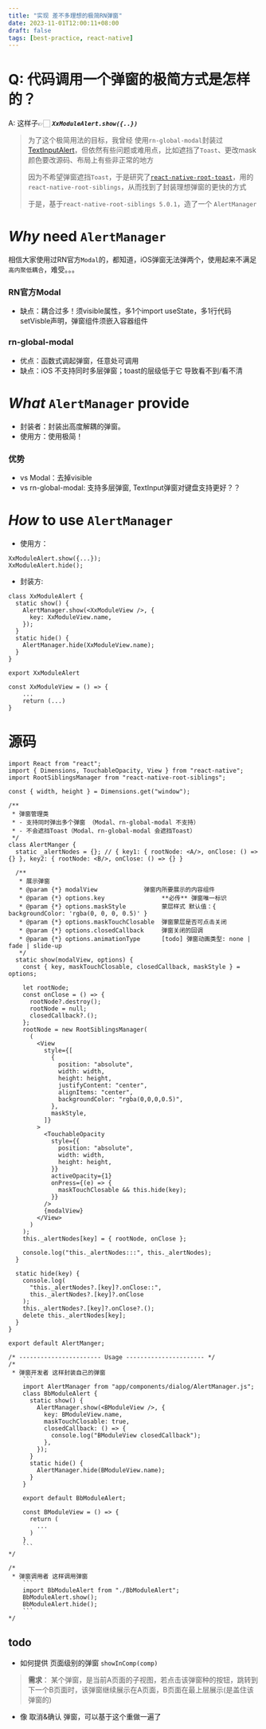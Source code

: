 ```yaml
---
title: "实现 差不多理想的极简RN弹窗"
date: 2023-11-01T12:00:11+08:00
draft: false
tags: [best-practice, react-native]
---
```



# Q: 代码调用一个弹窗的极简方式是怎样的？

A: 这样子👉🏻 ***`XxModuleAlert.show({..})`***


> 为了这个极简用法的目标，我曾经 使用`rn-global-modal`封装过[TextInputAlert](../textinput-alert/)，但依然有些问题或难用点，比如遮挡了`Toast`、更改mask颜色要改源码、布局上有些非正常的地方
>
>因为不希望弹窗遮挡`Toast`，于是研究了[`react-native-root-toast`](https://github.com/magicismight/react-native-root-toast)，用的`react-native-root-siblings`，从而找到了封装理想弹窗的更快的方式
>
>于是，基于`react-native-root-siblings 5.0.1`，造了一个 `AlertManager`


# ***Why*** need `AlertManager`

相信大家使用过RN官方`Modal`的，都知道，iOS弹窗无法弹两个，使用起来不满足`高内聚低耦合`，难受。。。

### RN官方Modal
- 缺点：耦合过多！须visible属性，多1个import useState，多1行代码setVisble声明，弹窗组件须嵌入容器组件

### rn-global-modal
- 优点：函数式调起弹窗，任意处可调用
- 缺点：iOS 不支持同时多层弹窗；toast的层级低于它 导致看不到/看不清


# ***What*** `AlertManager` provide
- 封装者：封装出高度解耦的弹窗。
- 使用方：使用极简！

### 优势
- vs Modal：去掉visible
- vs rn-global-modal: 支持多层弹窗, TextInput弹窗对键盘支持更好？？


# ***How*** to use `AlertManager`

- 使用方：
```
XxModuleAlert.show({...});
XxModuleAlert.hide();
```

- 封装方: 
```
class XxModuleAlert {
  static show() {
    AlertManager.show(<XxModuleView />, {
      key: XxModuleView.name,
    });
  }
  static hide() {
    AlertManager.hide(XxModuleView.name);
  }
}

export XxModuleAlert

const XxModuleView = () => {
	...
	return (...)
}
```


# 源码

```
import React from "react";
import { Dimensions, TouchableOpacity, View } from "react-native";
import RootSiblingsManager from "react-native-root-siblings";

const { width, height } = Dimensions.get("window");

/**
 * 弹窗管理类
 * - 支持同时弹出多个弹窗 （Modal、rn-global-modal 不支持）
 * - 不会遮挡Toast（Modal、rn-global-modal 会遮挡Toast）
 */
class AlertManger {
  static _alertNodes = {}; // { key1: { rootNode: <A/>, onClose: () => {} }, key2: { rootNode: <B/>, onClose: () => {} }

  /**
   * 展示弹窗
   * @param {*} modalView             弹窗内所要展示的内容组件
   * @param {*} options.key                **必传** 弹窗唯一标识
   * @param {*} options.maskStyle          蒙层样式 默认值：{ backgroundColor: 'rgba(0, 0, 0, 0.5)' }
   * @param {*} options.maskTouchClosable  弹窗蒙层是否可点击关闭
   * @param {*} options.closedCallback     弹窗关闭的回调
   * @param {*} options.animationType      [todo] 弹窗动画类型: none | fade | slide-up
   */
  static show(modalView, options) {
    const { key, maskTouchClosable, closedCallback, maskStyle } = options;

    let rootNode;
    const onClose = () => {
      rootNode?.destroy();
      rootNode = null;
      closedCallback?.();
    };
    rootNode = new RootSiblingsManager(
      (
        <View
          style={[
            {
              position: "absolute",
              width: width,
              height: height,
              justifyContent: "center",
              alignItems: "center",
              backgroundColor: "rgba(0,0,0,0.5)",
            },
            maskStyle,
          ]}
        >
          <TouchableOpacity
            style={{
              position: "absolute",
              width: width,
              height: height,
            }}
            activeOpacity={1}
            onPress={(e) => {
              maskTouchClosable && this.hide(key);
            }}
          />
          {modalView}
        </View>
      )
    );
    this._alertNodes[key] = { rootNode, onClose };

    console.log("this._alertNodes:::", this._alertNodes);
  }

  static hide(key) {
    console.log(
      "this._alertNodes?.[key]?.onClose::",
      this._alertNodes?.[key]?.onClose
    );
    this._alertNodes?.[key]?.onClose?.();
    delete this._alertNodes[key];
  }
}

export default AlertManger;

/* ----------------------- Usage ---------------------- */
/*
 * 弹窗开发者 这样封装自己的弹窗
	```
	import AlertManager from "app/components/dialog/AlertManager.js";
	class BbModuleAlert {
	  static show() {
	    AlertManager.show(<BModuleView />, {
	      key: BModuleView.name,
	      maskTouchClosable: true,
	      closedCallback: () => {
	        console.log("BModuleView closedCallback");
	      },
	    });
	  }
	  static hide() {
	    AlertManager.hide(BModuleView.name);
	  }
	}

	export default BbModuleAlert;

	const BModuleView = () => {
	  return (
	    ...
	  )
	}
	```
*/

/*
 * 弹窗调用者 这样调用弹窗
	```
	import BbModuleAlert from "./BbModuleAlert";
	BbModuleAlert.show();
	BbModuleAlert.hide();
	```
*/

```


## todo
- 如何提供 页面级别的弹窗 `showInComp(comp)`
> **需求**：
> 某个弹窗，是当前A页面的子视图，若点击该弹窗种的按钮，跳转到下一个B页面时，该弹窗继续展示在A页面，B页面在最上层展示(是盖住该弹窗的)

- 像 取消&确认 弹窗，可以基于这个重做一遍了


